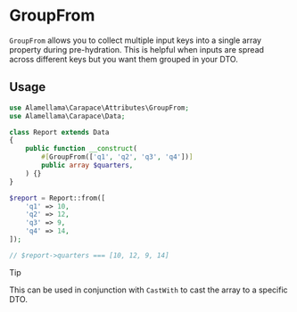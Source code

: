 <AttributeBadges scope="property" stage="pre-hydration" />

# GroupFrom

`GroupFrom` allows you to collect multiple input keys into a single array property during pre-hydration. This is helpful when inputs are spread across different keys but you want them grouped in your DTO.

## Usage

```php
use Alamellama\Carapace\Attributes\GroupFrom;
use Alamellama\Carapace\Data;

class Report extends Data
{
    public function __construct(
        #[GroupFrom(['q1', 'q2', 'q3', 'q4'])]
        public array $quarters,
    ) {}
}

$report = Report::from([
    'q1' => 10,
    'q2' => 12,
    'q3' => 9,
    'q4' => 14,
]);

// $report->quarters === [10, 12, 9, 14]
```

> [!tip]
> This can be used in conjunction with `CastWith` to cast the array to a specific DTO.
